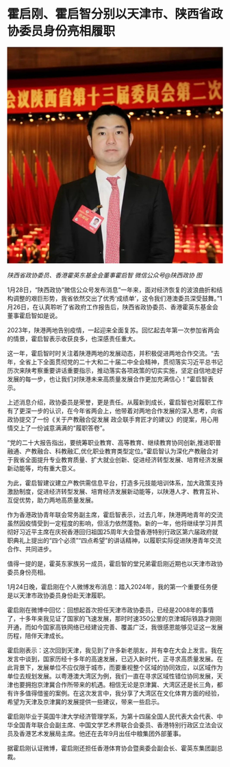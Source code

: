# 霍启刚、霍启智分别以天津市、陕西省政协委员身份亮相履职

![a0f423c17a4cd2b4f5642db0fd9a95b1.jpg](https://raw.githubusercontent.com/qqhsx/qqnews_image/main/2024/01/28/霍启刚、霍启智分别以天津市、陕西省政协委员身份亮相履职/a0f423c17a4cd2b4f5642db0fd9a95b1.jpg)

_陕西省政协委员、香港霍英东基金会董事霍启智 微信公众号@陕西政协 图_

1月28日，“陕西政协”微信公众号发布消息“一年来，面对经济恢复的波浪曲折和结构调整的艰巨形势，我省依然交出了优秀‘成绩单’，这令我们港澳委员深受鼓舞。”1月26日，在认真聆听了省政府工作报告后，陕西省政协委员、香港霍英东基金会董事霍启智如是说。

2023年，陕港两地告别疫情，一起迎来全面复苏。回忆起去年第一次参加省两会的情景，霍启智表示收获良多，也深感责任重大。

这一年，霍启智时时关注着陕港两地的发展动态，并积极促进两地合作交流。“去年，全省上下全面贯彻党的二十大和二十届二中全会精神，贯彻落实习近平总书记历次来陕考察重要讲话重要指示，推动落实各项政策的切实实施，坚定自信地走好发展的每一步，也让我们对陕港未来高质量发展合作更加充满信心！”霍启智表示。

上述消息介绍，政协委员是荣誉，更是责任。从履新到成长，霍启智也对履职工作有了更深一步的认识，在今年省两会上，他带着对两地合作发展的深入思考，向省政协提交了一份《关于产教融合促发展
政企联手育匠才的建议》的提案，用心用情交上了一份诚意满满的“履职答卷”。

“党的二十大报告指出，要统筹职业教育、高等教育、继续教育协同创新,推进职普融通、产教融合、科教融汇,优化职业教育类型定位。”霍启智认为深化产教融合对于我省全面提升专业教育质量、扩大就业创新、促进经济转型发展、培育经济发展新动能等，均有重大意义。

为此，霍启智建议建立产教供需信息平台，打造多元技能培训体系，加大政策支持激励制度，促进经济转型发展、培育经济发展新动能等，以陕港人才、教育互补、互促优势，助力两地高质量发展。

作为香港政协青年联会常务副主席，霍启智表示，过去几年，陕港两地青年的交流虽然因疫情受到一定程度的影响，但活力依然蓬勃。新的一年，他将继续学习并贯彻好习近平主席在庆祝香港回归祖国25周年大会暨香港特别行政区第六届政府就职典礼上提出的“四个必须”“四点希望”的讲话精神，以履职实际促进陕港青年交流合作、共同进步。

值得一提的是，霍英东家族另一成员，霍启智的堂兄弟霍启刚近期也以天津市政协委员身份亮相。

1月24日晚，霍启刚在个人微博发布消息：踏入2024年，我的第一个重要任务便是以天津市政协委员身份赴天津履职。

霍启刚在微博中回忆：回想起首次担任天津市政协委员，已经是2008年的事情了，十多年来我见证了国家的飞速发展，那时时速350公里的京津城际铁路才刚刚开通，而如今国家高铁网络已经建设完善、覆盖广泛，我很感恩能够见证这一发展历程，陪伴天津成长。

霍启刚表示：这次回到天津，我见到了许多新老朋友，并有幸在大会上发言。我在发言中谈到，国家历经十多年的高速发展，已迈入新时代，正寻求高质量发展。在此背景下，发展单位不应仅限于城市，而要重视整个区域的协同效应，以区域作为单位去规划发展。以粤港澳大湾区为例，我们一直在寻求区域性错位协同发展，天津也要拥抱京津冀合作所带来的机遇。相信无论是京津冀、大湾区还是长三角，都有许多值得借鉴的案例。在这次发言中，我分享了大湾区在文化体育方面的经验，希望为天津及京津冀的发展提供一些建议，带来一些启示。

霍启刚毕业于英国牛津大学经济管理学系，为第十四届全国人民代表大会代表、中华全国青年联合会副主席、中国文学艺术界联合会委员、香港特别行政区立法会议员及香港艺术发展局主席。他还在去年9月出任中粮集团外部董事。

据霍启刚认证微博，霍启刚还担任香港体育协会暨奥委会副会长、霍英东集团副总裁。

